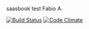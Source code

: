 saasbook test
Fabio A.


[![Build Status](https://travis-ci.org/andreolli/saasbook.svg?branch=master)](https://travis-ci.org/andreolli/saasbook) 
[![Code Climate](https://codeclimate.com/github/andreolli/saasbook/badges/gpa.svg)](https://codeclimate.com/github/andreolli/saasbook) 


